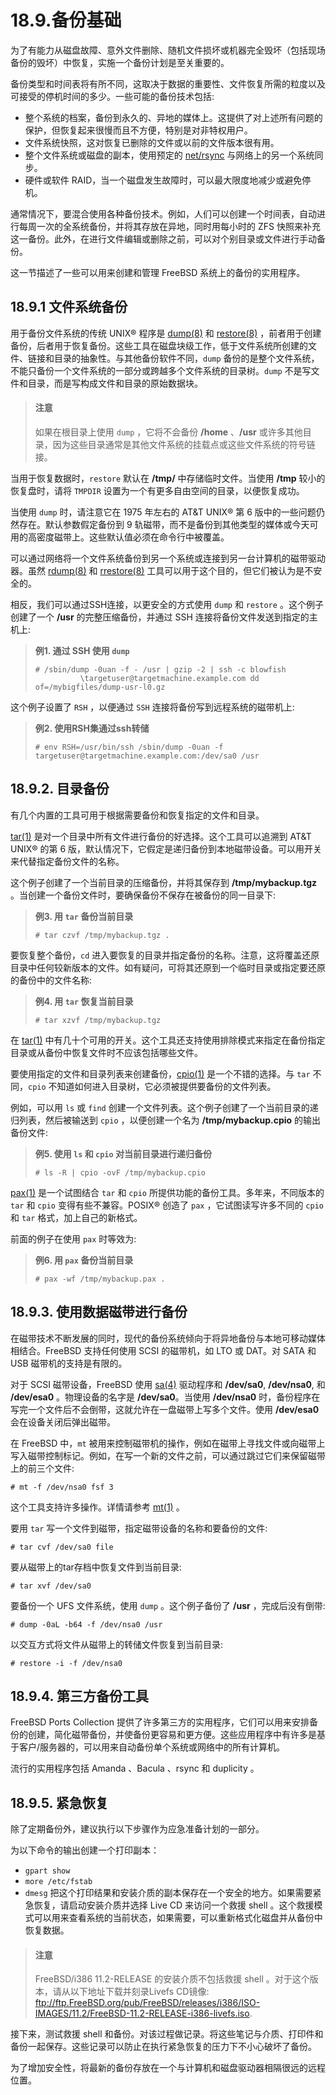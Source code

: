# 18.9.备份基础

为了有能力从磁盘故障、意外文件删除、随机文件损坏或机器完全毁坏（包括现场备份的毁坏）中恢复，实施一个备份计划是至关重要的。

备份类型和时间表将有所不同，这取决于数据的重要性、文件恢复所需的粒度以及可接受的停机时间的多少。一些可能的备份技术包括:

* 整个系统的档案，备份到永久的、异地的媒体上。这提供了对上述所有问题的保护，但恢复起来很慢而且不方便，特别是对非特权用户。
* 文件系统快照，这对恢复已删除的文件或以前的文件版本很有用。
* 整个文件系统或磁盘的副本，使用预定的 [net/rsync](https://cgit.freebsd.org/ports/tree/net/rsync/pkg-descr) 与网络上的另一个系统同步。
* 硬件或软件 RAID，当一个磁盘发生故障时，可以最大限度地减少或避免停机。

通常情况下，要混合使用各种备份技术。例如，人们可以创建一个时间表，自动进行每周一次的全系统备份，并将其存放在异地，同时用每小时的 ZFS 快照来补充这一备份。此外，在进行文件编辑或删除之前，可以对个别目录或文件进行手动备份。

这一节描述了一些可以用来创建和管理 FreeBSD 系统上的备份的实用程序。

## 18.9.1 文件系统备份

用于备份文件系统的传统 UNIX® 程序是 [dump(8)](https://www.freebsd.org/cgi/man.cgi?query=dump\&sektion=8\&format=html) 和 [restore(8)](https://www.freebsd.org/cgi/man.cgi?query=restore\&sektion=8\&format=html) ，前者用于创建备份，后者用于恢复备份。这些工具在磁盘块级工作，低于文件系统所创建的文件、链接和目录的抽象性。与其他备份软件不同，`dump` 备份的是整个文件系统，不能只备份一个文件系统的一部分或跨越多个文件系统的目录树。`dump` 不是写文件和目录，而是写构成文件和目录的原始数据块。

> #### 注意
>
> 如果在根目录上使用 `dump` ，它将不会备份 **/home** 、**/usr** 或许多其他目录，因为这些目录通常是其他文件系统的挂载点或这些文件系统的符号链接。

当用于恢复数据时，`restore` 默认在 **/tmp/** 中存储临时文件。当使用 **/tmp** 较小的恢复盘时，请将 `TMPDIR` 设置为一个有更多自由空间的目录，以便恢复成功。

当使用 `dump` 时，请注意它在 1975 年左右的 AT\&T UNIX® 第 6 版中的一些问题仍然存在。默认参数假定备份到 9 轨磁带，而不是备份到其他类型的媒体或今天可用的高密度磁带上。这些默认值必须在命令行中被覆盖。

可以通过网络将一个文件系统备份到另一个系统或连接到另一台计算机的磁带驱动器。虽然 [rdump(8)](https://www.freebsd.org/cgi/man.cgi?query=rdump\&sektion=8\&format=html) 和 [rrestore(8)](https://www.freebsd.org/cgi/man.cgi?query=rrestore\&sektion=8\&format=html) 工具可以用于这个目的，但它们被认为是不安全的。

相反，我们可以通过SSH连接，以更安全的方式使用 `dump` 和 `restore` 。这个例子创建了一个 **/usr** 的完整压缩备份，并通过 SSH 连接将备份文件发送到指定的主机上:

> **例1. 通过 SSH 使用 `dump`**
>
> ```
> # /sbin/dump -0uan -f - /usr | gzip -2 | ssh -c blowfish                   
>   		\targetuser@targetmachine.example.com dd of=/mybigfiles/dump-usr-l0.gz
> ```

这个例子设置了 `RSH` ，以便通过 `SSH` 连接将备份写到远程系统的磁带机上:

> **例2. 使用RSH集通过ssh转储**
>
> ```
> # env RSH=/usr/bin/ssh /sbin/dump -0uan -f targetuser@targetmachine.example.com:/dev/sa0 /usr
> ```

## 18.9.2. 目录备份

有几个内置的工具可用于根据需要备份和恢复指定的文件和目录。

[tar(1)](https://www.freebsd.org/cgi/man.cgi?query=tar\&sektion=1\&format=html) 是对一个目录中所有文件进行备份的好选择。这个工具可以追溯到 AT\&T UNIX® 的第 6 版，默认情况下，它假定是递归备份到本地磁带设备。可以用开关来代替指定备份文件的名称。

这个例子创建了一个当前目录的压缩备份，并将其保存到 **/tmp/mybackup.tgz** 。当创建一个备份文件时，要确保备份不保存在被备份的同一目录下:

> **例3. 用 `tar` 备份当前目录**
>
> ```
> # tar czvf /tmp/mybackup.tgz .
> ```

要恢复整个备份，`cd` 进入要恢复的目录并指定备份的名称。注意，这将覆盖还原目录中任何较新版本的文件。如有疑问，可将其还原到一个临时目录或指定要还原的备份中的文件名称:

> **例4. 用 `tar` 恢复当前目录**
>
> ```
> # tar xzvf /tmp/mybackup.tgz
> ```

在 [tar(1)](https://www.freebsd.org/cgi/man.cgi?query=tar\&sektion=1\&format=html) 中有几十个可用的开关。这个工具还支持使用排除模式来指定在备份指定目录或从备份中恢复文件时不应该包括哪些文件。

要使用指定的文件和目录列表来创建备份，[cpio(1)](https://www.freebsd.org/cgi/man.cgi?query=cpio\&sektion=1\&format=html) 是一个不错的选择。与 `tar` 不同，`cpio` 不知道如何进入目录树，它必须被提供要备份的文件列表。

例如，可以用 `ls` 或 `find` 创建一个文件列表。这个例子创建了一个当前目录的递归列表，然后被输送到 `cpio` ，以便创建一个名为 **/tmp/mybackup.cpio** 的输出备份文件:

> **例5. 使用 `ls` 和 `cpio` 对当前目录进行递归备份**
>
> ```
> # ls -R | cpio -ovF /tmp/mybackup.cpio
> ```

[pax(1)](https://www.freebsd.org/cgi/man.cgi?query=pax\&sektion=1\&format=html) 是一个试图结合 `tar` 和 `cpio` 所提供功能的备份工具。多年来，不同版本的 `tar` 和 `cpio` 变得有些不兼容。POSIX® 创造了 `pax` ，它试图读写许多不同的 `cpio` 和 `tar` 格式，加上自己的新格式。

前面的例子在使用 `pax` 时等效为:

> **例6. 用 `pax` 备份当前目录**
>
> ```
> # pax -wf /tmp/mybackup.pax .
> ```

## 18.9.3. 使用数据磁带进行备份

在磁带技术不断发展的同时，现代的备份系统倾向于将异地备份与本地可移动媒体相结合。FreeBSD 支持任何使用 SCSI 的磁带机，如 LTO 或 DAT。对 SATA 和 USB 磁带机的支持是有限的。

对于 SCSI 磁带设备，FreeBSD 使用 [sa(4)](https://www.freebsd.org/cgi/man.cgi?query=sa\&sektion=4\&format=html) 驱动程序和 **/dev/sa0**, **/dev/nsa0**, 和 **/dev/esa0** 。物理设备的名字是 **/dev/sa0**。当使用 **/dev/nsa0** 时，备份程序在写完一个文件后不会倒带，这就允许在一盘磁带上写多个文件。使用 **/dev/esa0** 会在设备关闭后弹出磁带。

在 FreeBSD 中，`mt` 被用来控制磁带机的操作，例如在磁带上寻找文件或向磁带上写入磁带控制标记。例如，在写一个新的文件之前，可以通过跳过它们来保留磁带上的前三个文件:

```
# mt -f /dev/nsa0 fsf 3
```

这个工具支持许多操作。详情请参考 [mt(1)](https://www.freebsd.org/cgi/man.cgi?query=mt\&sektion=1\&format=html) 。

要用 `tar` 写一个文件到磁带，指定磁带设备的名称和要备份的文件:

```
# tar cvf /dev/sa0 file
```

要从磁带上的tar存档中恢复文件到当前目录:

```
# tar xvf /dev/sa0
```

要备份一个 UFS 文件系统，使用 `dump` 。这个例子备份了 **/usr** ，完成后没有倒带:

```
# dump -0aL -b64 -f /dev/nsa0 /usr
```

以交互方式将文件从磁带上的转储文件恢复到当前目录:

```
# restore -i -f /dev/nsa0
```

## 18.9.4. 第三方备份工具

FreeBSD Ports Collection 提供了许多第三方的实用程序，它们可以用来安排备份的创建，简化磁带备份，并使备份更容易和更方便。这些应用程序中有许多是基于客户/服务器的，可以用来自动备份单个系统或网络中的所有计算机。

流行的实用程序包括 Amanda 、Bacula 、rsync 和 duplicity 。

## 18.9.5. 紧急恢复

除了定期备份外，建议执行以下步骤作为应急准备计划的一部分。

为以下命令的输出创建一个打印副本：

* `gpart show`
* `more /etc/fstab`
* `dmesg` 把这个打印结果和安装介质的副本保存在一个安全的地方。如果需要紧急恢复，请启动安装介质并选择 Live CD 来访问一个救援 shell 。这个救援模式可以用来查看系统的当前状态，如果需要，可以重新格式化磁盘并从备份中恢复数据。

> #### 注意
>
> FreeBSD/i386 11.2-RELEASE 的安装介质不包括救援 shell 。对于这个版本，请从以下地址下载并刻录Livefs CD镜像: ftp://ftp.FreeBSD.org/pub/FreeBSD/releases/i386/ISO-IMAGES/11.2/FreeBSD-11.2-RELEASE-i386-livefs.iso.

接下来，测试救援 shell 和备份。对该过程做记录。将这些笔记与介质、打印件和备份一起保存。这些记录可以防止在执行紧急恢复的压力下不小心破坏了备份。

为了增加安全性，将最新的备份存放在一个与计算机和磁盘驱动器相隔很远的远程位置。
